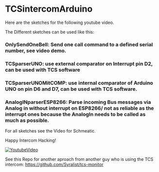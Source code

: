 # TCSintercomArduino

Here are the sketches for the following youtube video.

The Different sketches can be used like this: 


### OnlySendOneBell: Send one call command to a defined serial number, see video demo.

### TCSparserUNO: use external comparator on Interrupt pin D2, can be used with TCS software

### TCSparserUNOMitCOMP: use internal comparator of Arduino UNO on pin D6 and D7, can be used with TCS software.

### AnalogINparserESP8266: Parse incoming Bus messages via Analog in without interrupt on ESP8266/ not as reliable as the interrupt ones because the AnalogIn needs to be called as much as possible.

For all sketches see the Video for Schmeatic.

Happy Intercom Hacking!


[![YoutubeVideo](https://img.youtube.com/vi/xFLoauqj9yA/0.jpg)](https://www.youtube.com/watch?v=xFLoauqj9yA)


See this Repo for another aproach from another guy who is using the TCS intercom: https://github.com/Syralist/tcs-monitor
